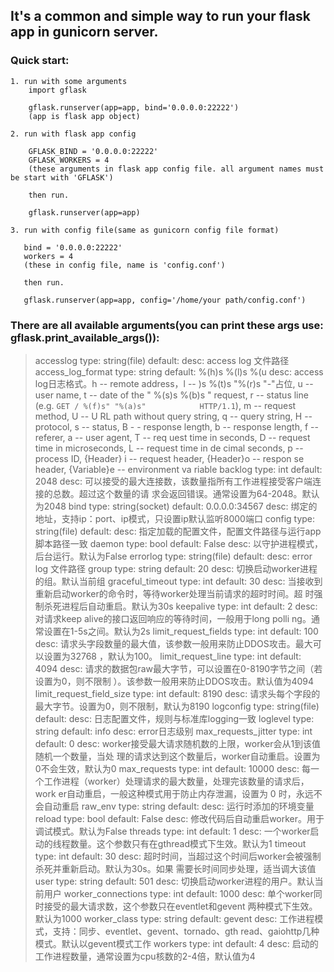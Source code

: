 ## It's a common and simple way to run your flask app in gunicorn server.


### Quick start:

    1. run with some arguments
        import gflask

        gflask.runserver(app=app, bind='0.0.0.0:22222')
        (app is flask app object)

    2. run with flask app config

        GFLASK_BIND = '0.0.0.0:22222'
        GFLASK_WORKERS = 4
        (these arguments in flask app config file. all argument names must be start with 'GFLASK')

        then run.

        gflask.runserver(app=app)

    3. run with config file(same as gunicorn config file format)

       bind = '0.0.0.0:22222'
       workers = 4
       (these in config file, name is 'config.conf')

       then run.

       gflask.runserver(app=app, config='/home/your path/config.conf')






### There are all available arguments(you can print these args use: gflask.print_available_args()):

> accesslog                     type: string(file)        default:                     desc: access log 文件路径
> access_log_format             type: string              default: %(h)s %(l)s %(u     desc: access log日志格式。h -- remote address，l --
                                                                 )s %(t)s "%(r)s           "-"占位, u -- user name, t -- date of the
                                                                 " %(s)s %(b)s "           request, r -- status line (e.g. ``GET /
                                                                 %(f)s" "%(a)s"            HTTP/1.1``), m -- request method, U -- U
                                                                                           RL path without query string, q -- query
                                                                                            string, H -- protocol, s -- status, B -
                                                                                           - response length, b -- response length,
                                                                                            f -- referer, a -- user agent, T -- req
                                                                                           uest time in seconds, D -- request time
                                                                                           in microseconds, L -- request time in de
                                                                                           cimal seconds, p -- process ID, {Header}
                                                                                           i -- request header, {Header}o -- respon
                                                                                           se header, {Variable}e -- environment va
                                                                                           riable
> backlog                       type: int                 default: 2048                desc: 可以接受的最大连接数，该数量指所有工作进程接受客户端连接的总数。超过这个数量的请
                                                                                           求会返回错误。通常设置为64-2048。默认为2048
> bind                          type: string(socket)      default: 0.0.0.0:34567       desc: 绑定的地址，支持ip：port、ip模式，只设置ip默认监听8000端口
> config                        type: string(file)        default:                     desc: 指定加载的配置文件，配置文件路径与运行app脚本路径一致
> daemon                        type: bool                default: False               desc: 以守护进程模式，后台运行。默认为False
> errorlog                      type: string(file)        default:                     desc: error log 文件路径
> group                         type: string              default: 20                  desc: 切换启动worker进程的组。默认当前组
> graceful_timeout              type: int                 default: 30                  desc: 当接收到重新启动worker的命令时，等待worker处理当前请求的超时时间。超
                                                                                           时强制杀死进程后自动重启。默认为30s
> keepalive                     type: int                 default: 2                   desc: 对请求keep alive的接口返回响应的等待时间，一般用于long polli
                                                                                           ng。通常设置在1-5s之间。默认为2s
> limit_request_fields          type: int                 default: 100                 desc: 请求头字段数量的最大值，该参数一般用来防止DDOS攻击。最大可以设置为32768
                                                                                           ，默认为100。
> limit_request_line            type: int                 default: 4094                desc: 请求的数据包raw最大字节，可以设置在0-8190字节之间（若设置为0，则不限制
                                                                                           ）。该参数一般用来防止DDOS攻击。默认值为4094
> limit_request_field_size      type: int                 default: 8190                desc: 请求头每个字段的最大字节。设置为0，则不限制，默认为8190
> logconfig                     type: string(file)        default:                     desc: 日志配置文件，规则与标准库logging一致
> loglevel                      type: string              default: info                desc: error日志级别
> max_requests_jitter           type: int                 default: 0                   desc: worker接受最大请求随机数的上限，worker会从1到该值随机一个数量，当处
                                                                                           理的请求达到这个数量后，worker自动重启。设置为0不会生效，默认为0
> max_requests                  type: int                 default: 10000               desc: 每一个工作进程（worker）处理请求的最大数量，处理完该数量的请求后，work
                                                                                           er自动重启，一般这种模式用于防止内存泄漏，设置为 0 时，永远不会自动重启
> raw_env                       type: string              default:                     desc: 运行时添加的环境变量
> reload                        type: bool                default: False               desc: 修改代码后自动重启worker。用于调试模式。默认为False
> threads                       type: int                 default: 1                   desc: 一个worker启动的线程数量。这个参数只有在gthread模式下生效。默认为1
> timeout                       type: int                 default: 30                  desc: 超时时间，当超过这个时间后worker会被强制杀死并重新启动。默认为30s。如果
                                                                                           需要长时间同步处理，适当调大该值
> user                          type: string              default: 501                 desc: 切换启动worker进程的用户。默认当前用户
> worker_connections            type: int                 default: 1000                desc: 单个worker同时接受的最大请求数，这个参数只在eventlet和gevent
                                                                                           两种模式下生效。默认为1000
> worker_class                  type: string              default: gevent              desc: 工作进程模式，支持：同步、eventlet、gevent、tornado、gth
                                                                                           read、gaiohttp几种模式。默认以gevent模式工作
> workers                       type: int                 default: 4                   desc: 启动的工作进程数量，通常设置为cpu核数的2-4倍，默认值为4



